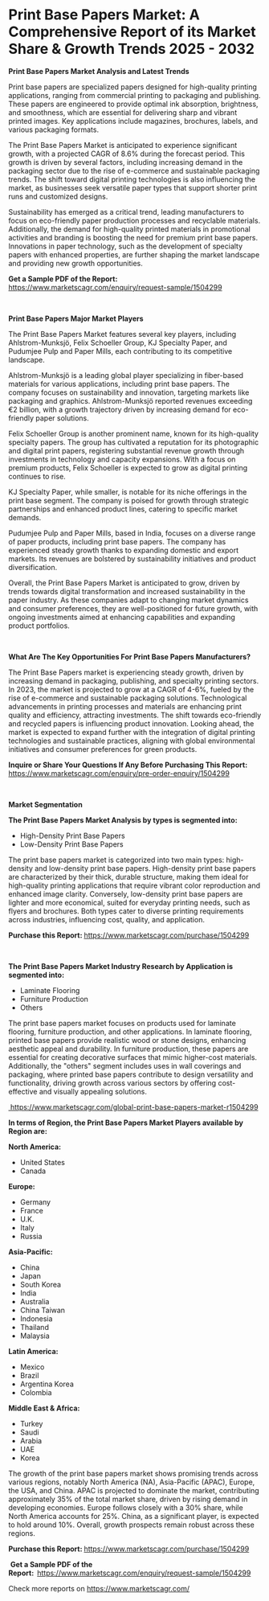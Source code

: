 <p><h1>Print Base Papers Market: A Comprehensive Report of its Market Share & Growth Trends 2025 - 2032</h1></p><p><strong>Print Base Papers Market Analysis and Latest Trends</strong></p>
<p><p>Print base papers are specialized papers designed for high-quality printing applications, ranging from commercial printing to packaging and publishing. These papers are engineered to provide optimal ink absorption, brightness, and smoothness, which are essential for delivering sharp and vibrant printed images. Key applications include magazines, brochures, labels, and various packaging formats.</p><p>The Print Base Papers Market is anticipated to experience significant growth, with a projected CAGR of 8.6% during the forecast period. This growth is driven by several factors, including increasing demand in the packaging sector due to the rise of e-commerce and sustainable packaging trends. The shift toward digital printing technologies is also influencing the market, as businesses seek versatile paper types that support shorter print runs and customized designs.</p><p>Sustainability has emerged as a critical trend, leading manufacturers to focus on eco-friendly paper production processes and recyclable materials. Additionally, the demand for high-quality printed materials in promotional activities and branding is boosting the need for premium print base papers. Innovations in paper technology, such as the development of specialty papers with enhanced properties, are further shaping the market landscape and providing new growth opportunities.</p></p>
<p><strong>Get a Sample PDF of the Report:&nbsp;</strong> <a href="https://www.marketscagr.com/enquiry/request-sample/1504299?utm_campaign=3574&utm_medium=2&utm_source=Github&utm_content=ia&utm_term=23032025&utm_id=print-base-papers">https://www.marketscagr.com/enquiry/request-sample/1504299</a></p>
<p>&nbsp;</p>
<p><strong>Print Base Papers Major Market Players</strong></p>
<p><p>The Print Base Papers Market features several key players, including Ahlstrom-Munksjö, Felix Schoeller Group, KJ Specialty Paper, and Pudumjee Pulp and Paper Mills, each contributing to its competitive landscape.</p><p>Ahlstrom-Munksjö is a leading global player specializing in fiber-based materials for various applications, including print base papers. The company focuses on sustainability and innovation, targeting markets like packaging and graphics. Ahlstrom-Munksjö reported revenues exceeding €2 billion, with a growth trajectory driven by increasing demand for eco-friendly paper solutions.</p><p>Felix Schoeller Group is another prominent name, known for its high-quality specialty papers. The group has cultivated a reputation for its photographic and digital print papers, registering substantial revenue growth through investments in technology and capacity expansions. With a focus on premium products, Felix Schoeller is expected to grow as digital printing continues to rise.</p><p>KJ Specialty Paper, while smaller, is notable for its niche offerings in the print base segment. The company is poised for growth through strategic partnerships and enhanced product lines, catering to specific market demands. </p><p>Pudumjee Pulp and Paper Mills, based in India, focuses on a diverse range of paper products, including print base papers. The company has experienced steady growth thanks to expanding domestic and export markets. Its revenues are bolstered by sustainability initiatives and product diversification.</p><p>Overall, the Print Base Papers Market is anticipated to grow, driven by trends towards digital transformation and increased sustainability in the paper industry. As these companies adapt to changing market dynamics and consumer preferences, they are well-positioned for future growth, with ongoing investments aimed at enhancing capabilities and expanding product portfolios.</p></p>
<p>&nbsp;</p>
<p><strong>What Are The Key Opportunities For Print Base Papers Manufacturers?</strong></p>
<p><p>The Print Base Papers market is experiencing steady growth, driven by increasing demand in packaging, publishing, and specialty printing sectors. In 2023, the market is projected to grow at a CAGR of 4-6%, fueled by the rise of e-commerce and sustainable packaging solutions. Technological advancements in printing processes and materials are enhancing print quality and efficiency, attracting investments. The shift towards eco-friendly and recycled papers is influencing product innovation. Looking ahead, the market is expected to expand further with the integration of digital printing technologies and sustainable practices, aligning with global environmental initiatives and consumer preferences for green products.</p></p>
<p><strong>Inquire or Share Your Questions If Any Before Purchasing This Report:</strong> <a href="https://www.marketscagr.com/enquiry/pre-order-enquiry/1504299?utm_campaign=3574&utm_medium=2&utm_source=Github&utm_content=ia&utm_term=23032025&utm_id=print-base-papers">https://www.marketscagr.com/enquiry/pre-order-enquiry/1504299</a></p>
<p>&nbsp;</p>
<p><strong>Market Segmentation</strong></p>
<p><strong>The Print Base Papers Market Analysis by types is segmented into:</strong></p>
<p><ul><li>High-Density Print Base Papers</li><li>Low-Density Print Base Papers</li></ul></p>
<p><p>The print base papers market is categorized into two main types: high-density and low-density print base papers. High-density print base papers are characterized by their thick, durable structure, making them ideal for high-quality printing applications that require vibrant color reproduction and enhanced image clarity. Conversely, low-density print base papers are lighter and more economical, suited for everyday printing needs, such as flyers and brochures. Both types cater to diverse printing requirements across industries, influencing cost, quality, and application.</p></p>
<p><strong>Purchase this Report:&nbsp;</strong><a href="https://www.marketscagr.com/purchase/1504299?utm_campaign=3574&utm_medium=2&utm_source=Github&utm_content=ia&utm_term=23032025&utm_id=print-base-papers">https://www.marketscagr.com/purchase/1504299</a></p>
<p>&nbsp;</p>
<p><strong>The Print Base Papers Market Industry Research by Application is segmented into:</strong></p>
<p><ul><li>Laminate Flooring</li><li>Furniture Production</li><li>Others</li></ul></p>
<p><p>The print base papers market focuses on products used for laminate flooring, furniture production, and other applications. In laminate flooring, printed base papers provide realistic wood or stone designs, enhancing aesthetic appeal and durability. In furniture production, these papers are essential for creating decorative surfaces that mimic higher-cost materials. Additionally, the "others" segment includes uses in wall coverings and packaging, where printed base papers contribute to design versatility and functionality, driving growth across various sectors by offering cost-effective and visually appealing solutions.</p></p>
<p><a href="https://www.marketscagr.com/global-print-base-papers-market-r1504299?utm_campaign=3574&utm_medium=2&utm_source=Github&utm_content=ia&utm_term=23032025&utm_id=print-base-papers">&nbsp;https://www.marketscagr.com/global-print-base-papers-market-r1504299</a></p>
<p><strong>In terms of Region, the Print Base Papers Market Players available by Region are:</strong></p>
<p>
    <p> <strong> North America: </strong>
        <ul>
            <li>United States</li>
            <li>Canada</li>
        </ul>
        </p> 
    <p> <strong> Europe: </strong>
        <ul>
            <li>Germany</li>
            <li>France</li>
            <li>U.K.</li>
            <li>Italy</li>
            <li>Russia</li>
        </ul>
        </p> 
    <p> <strong> Asia-Pacific: </strong>
        <ul>
            <li>China</li>
            <li>Japan</li>
            <li>South Korea</li>
            <li>India</li>
            <li>Australia</li>
            <li>China Taiwan</li>
            <li>Indonesia</li>
            <li>Thailand</li>
            <li>Malaysia</li>
        </ul>
        </p> 
    <p> <strong> Latin America: </strong>
        <ul>
            <li>Mexico</li>
            <li>Brazil</li>
            <li>Argentina Korea</li>
            <li>Colombia</li>
        </ul>
        </p> 
    <p> <strong> Middle East & Africa: </strong>
        <ul>
            <li>Turkey</li>
            <li>Saudi</li>
            <li>Arabia</li>
            <li>UAE</li>
            <li>Korea</li>
        </ul>
    </p>
    </p>
<p><p>The growth of the print base papers market shows promising trends across various regions, notably North America (NA), Asia-Pacific (APAC), Europe, the USA, and China. APAC is projected to dominate the market, contributing approximately 35% of the total market share, driven by rising demand in developing economies. Europe follows closely with a 30% share, while North America accounts for 25%. China, as a significant player, is expected to hold around 10%. Overall, growth prospects remain robust across these regions.</p></p>
<p><strong>Purchase this Report: </strong><a href="https://www.marketscagr.com/purchase/1504299?utm_campaign=3574&utm_medium=2&utm_source=Github&utm_content=ia&utm_term=23032025&utm_id=print-base-papers">https://www.marketscagr.com/purchase/1504299</a></p>
<p>&nbsp;<strong>Get a Sample PDF of the Report:&nbsp;&nbsp;</strong><a href="https://www.marketscagr.com/enquiry/request-sample/1504299?utm_campaign=3574&utm_medium=2&utm_source=Github&utm_content=ia&utm_term=23032025&utm_id=print-base-papers">https://www.marketscagr.com/enquiry/request-sample/1504299</a></p>
<p><strong></strong></p>
<p>Check more reports on <a href="https://www.marketscagr.com/?utm_campaign=3574&utm_medium=2&utm_source=Github&utm_content=ia&utm_term=23032025&utm_id=print-base-papers">https://www.marketscagr.com/</a></p>